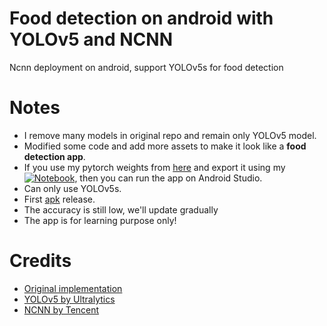 # **Food detection on android with YOLOv5 and NCNN**

Ncnn deployment on android, support YOLOv5s for food detection

# **Notes**
- I remove many models in original repo and remain only YOLOv5 model.
- Modified some code and add more assets to make it look like a **food detection app**.
- If you use my pytorch weights from [here](https://drive.google.com/drive/folders/1gL16SVnLeI7cUnBMeK54JwKKOWiOybrc?usp=sharing) and export it using my [![Notebook](https://colab.research.google.com/assets/colab-badge.svg)](https://colab.research.google.com/drive/1nf0lLo6e2nMAt_AtDNoHmeXzdAB9kxsj?usp=sharing), then you can run the app on Android Studio.
- Can only use YOLOv5s.
- First [apk](https://github.com/lannguyen0910/food-detection-yolov5/releases/tag/1.0) release.
- The accuracy is still low, we'll update gradually
- The app is for learning purpose only!

# **Credits** 
* [Original implementation](https://github.com/cmdbug/YOLOv5_NCNN)
* [YOLOv5 by Ultralytics](https://github.com/ultralytics/yolov5) 
* [NCNN by Tencent](https://github.com/tencent/ncnn)
